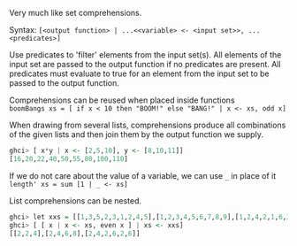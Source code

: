 Very much like set comprehensions.

Syntax: `[<output function> | ...<<variable> <- <input set>>, ...<predicates>]`

Use predicates to 'filter' elements from the input set(s).
All elements of the input set are passed to the output function if no predicates are present.
All predicates must evaluate to true for an element from the input set to be passed to the output function.

Comprehensions can be reused when placed inside functions `boomBangs xs = [ if x < 10 then "BOOM!" else "BANG!" | x <- xs, odd x]`

When drawing from several lists, comprehensions produce all combinations of the given lists and then join them by the output function we supply. 
```hs
ghci> [ x*y | x <- [2,5,10], y <- [8,10,11]]  
[16,20,22,40,50,55,80,100,110]
```

If we do not care about the value of a variable, we can use `_` in place of it `length' xs = sum [1 | _ <- xs]`

List comprehensions can be nested.
```hs
ghci> let xxs = [[1,3,5,2,3,1,2,4,5],[1,2,3,4,5,6,7,8,9],[1,2,4,2,1,6,3,1,3,2,3,6]]  
ghci> [ [ x | x <- xs, even x ] | xs <- xxs]  
[[2,2,4],[2,4,6,8],[2,4,2,6,2,6]]
```
